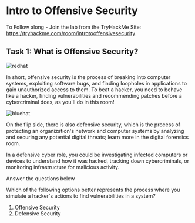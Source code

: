 # Intro to Offensive Security

To Follow along - Join the lab from the TryHackMe Site: https://tryhackme.com/room/introtooffensivesecurity


## Task 1: What is Offensive Security?


![redhat](https://github.com/CyberSecureAI/THM-Introduction-to-Cyber-Security/assets/159320436/7f89ed15-0398-4b00-b0c2-f16b3a2fbf0c)


In short, offensive security is the process of breaking into computer systems, exploiting software bugs, and finding loopholes in applications to gain unauthorized access to them.
To beat a hacker, you need to behave like a hacker, finding vulnerabilities and recommending patches before a cybercriminal does, as you'll do in this room!

![bluehat](https://github.com/CyberSecureAI/THM-Introduction-to-Cyber-Security/assets/159320436/abcaa88e-83aa-4fb6-9a88-c1367732d58c)

On the flip side, there is also defensive security, which is the process of protecting an organization's network and computer systems by analyzing and securing any potential digital threats; learn more in the digital forensics room.

In a defensive cyber role, you could be investigating infected computers or devices to understand how it was hacked, tracking down cybercriminals, or monitoring infrastructure for malicious activity.

Answer the questions below

Which of the following options better represents the process where you simulate a hacker's actions to find vulnerabilities in a system?
1. Offensive Security
2. Defensive Security
